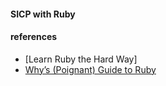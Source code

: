 
#### SICP with Ruby    

####  references  
* [Learn Ruby the Hard Way]
* [Why’s (Poignant) Guide to Ruby](https://poignant.guide/book/chapter-2.html)  
